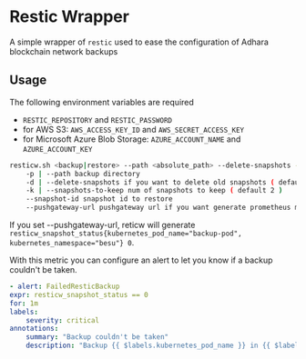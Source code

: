 # Restic Wrapper

A simple wrapper of `restic` used to ease the configuration of Adhara blockchain network backups

## Usage

The following environment variables are required
- `RESTIC_REPOSITORY` and `RESTIC_PASSWORD`
- for AWS S3: `AWS_ACCESS_KEY_ID` and `AWS_SECRET_ACCESS_KEY`
- for Microsoft Azure Blob Storage: `AZURE_ACCOUNT_NAME` and `AZURE_ACCOUNT_KEY`
	
```sh
resticw.sh <backup|restore> --path <absolute_path> --delete-snapshots --snapshots-to-keep=4 --pushgateway-url=pushgateway:9091
    -p | --path backup directory
    -d | --delete-snapshots if you want to delete old snapshots ( default false )
    -k | --snapshots-to-keep num of snapshots to keep ( default 2 )
    --snapshot-id snapshot id to restore
    --pushgateway-url pushgateway url if you want generate prometheus metrics ( default empty )
```
If you set --pushgateway-url, reticw will generate `resticw_snapshot_status{kubernetes_pod_name="backup-pod", kubernetes_namespace="besu"} 0`.

With this metric you can configure an alert to let you know if a backup couldn't be taken. 

```yaml
- alert: FailedResticBackup
expr: resticw_snapshot_status == 0 
for: 1m
labels:
    severity: critical
annotations:
    summary: "Backup couldn't be taken"
    description: "Backup {{ $labels.kubernetes_pod_name }} in {{ $labels.kubernetes_namespace }} couldn't be taken"
```